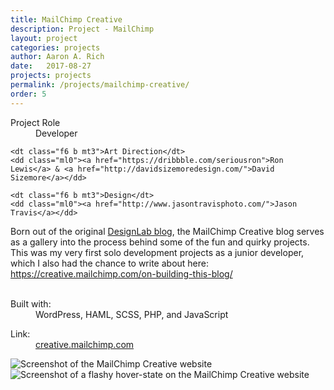 ```yaml
---
title: MailChimp Creative
description: Project - MailChimp
layout: project
categories: projects
author: Aaron A. Rich
date:   2017-08-27
projects: projects
permalink: /projects/mailchimp-creative/
order: 5
---
```


<div class="fl w-100 w-25-l mt0-l mt3">
  <dl class="lh-title mt0">
    <dt class="f6 b">Project Role</dt>
    <dd class="ml0">Developer</dd>

    <dt class="f6 b mt3">Art Direction</dt>
    <dd class="ml0"><a href="https://dribbble.com/seriousron">Ron Lewis</a> & <a href="http://davidsizemoredesign.com/">David Sizemore</a></dd>

    <dt class="f6 b mt3">Design</dt>
    <dd class="ml0"><a href="http://www.jasontravisphoto.com/">Jason Travis</a></dd>
  </dl>
</div>

<div class="fr w-100 w-75-l mb0-l mb3">
  Born out of the original <a href="http://web.archive.org/web/20121122235547/http://designlab.mailchimp.com:80/">DesignLab blog</a>, the MailChimp Creative blog serves as a gallery into the process behind some of the fun and quirky projects. This was my very first solo development projects as a junior developer, which I also had the chance to write about here: <a href="https://creative.mailchimp.com/on-building-this-blog/">https://creative.mailchimp.com/on-building-this-blog/</a>
  <br>
  <br>
  <dl class="lh-title mv2">
    <dt class="dib b">Built with:</dt>
    <dd class="dib ml0">WordPress, HAML, SCSS, PHP, and JavaScript</dd>
  </dl>

  <dl class="lh-title mv2">
    <dt class="dib b">Link:</dt>
    <dd class="dib ml0"><a href="https://creative.mailchimp.com/">creative.mailchimp.com</a></dd>
  </dl>
</div>

<div class="fl pv3 pv3-ns">

  <div class="fr-ns w-100 ml3-l mv3 browser">
    <img alt="Screenshot of the MailChimp Creative website" src="{{ site.url }}/assets/mc_creative/1.jpg" class="w-100"/>
  </div>

</div>

<div class="fl pv3 pv3-ns">

  <div class="fl-ns w-100 mv3 browser">
    <img alt="Screenshot of a flashy hover-state on the MailChimp Creative website" src="{{ site.url }}/assets/mc_creative/2.gif" class="w-100"/>
  </div>

</div>
